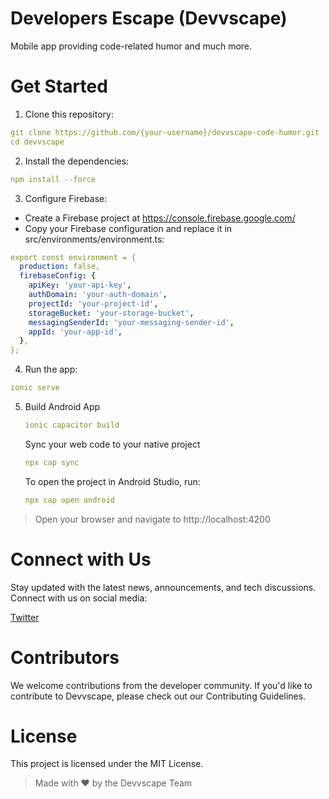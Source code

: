 # Developers Escape (Devvscape)

Mobile app providing code-related humor and much more.

# Get Started

1. Clone this repository:

```yaml
git clone https://github.com/{your-username}/devvscape-code-humor.git
cd devvscape
```
2. Install the dependencies:

```yaml
npm install --force
```

3. Configure Firebase:

- Create a Firebase project at https://console.firebase.google.com/
- Copy your Firebase configuration and replace it in src/environments/environment.ts:

```yaml
export const environment = {
  production: false,
  firebaseConfig: {
    apiKey: 'your-api-key',
    authDomain: 'your-auth-domain',
    projectId: 'your-project-id',
    storageBucket: 'your-storage-bucket',
    messagingSenderId: 'your-messaging-sender-id',
    appId: 'your-app-id',
  },
};
```
4. Run the app:

```yaml
ionic serve
```

5. Build Android App
   
   ```yaml 
   ionic capacitor build
   ```

   Sync your web code to your native project​

   ```yaml
   npx cap sync
   ```

   To open the project in Android Studio, run:

   ```yaml
   npx cap open android
   ```
> Open your browser and navigate to http://localhost:4200

# Connect with Us
Stay updated with the latest news, announcements, and tech discussions. Connect with us on social media:

[Twitter](https://twitter.com/l00pinfinity)


# Contributors
We welcome contributions from the developer community. If you'd like to contribute to Devvscape, please check out our Contributing Guidelines.

# License
This project is licensed under the MIT License.

> Made with ❤️ by the Devvscape Team
